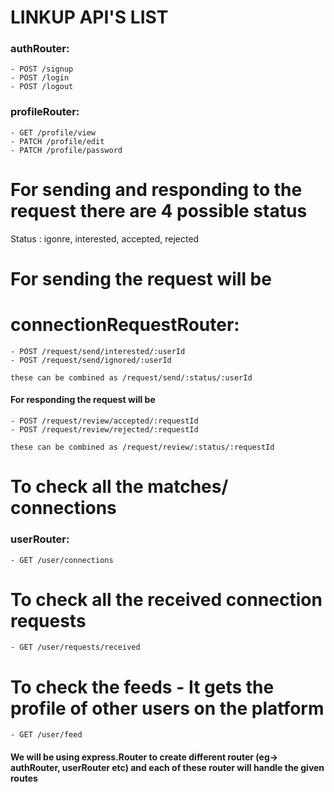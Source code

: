 # LINKUP API'S LIST

### authRouter:
    - POST /signup
    - POST /login
    - POST /logout

### profileRouter:
    - GET /profile/view
    - PATCH /profile/edit
    - PATCH /profile/password

# For sending and responding to the request there are 4 possible status

Status : igonre, interested, accepted, rejected

# For sending the request will be 
# connectionRequestRouter:
    - POST /request/send/interested/:userId
    - POST /request/send/ignored/:userId

    these can be combined as /request/send/:status/:userId

#### For responding the request will be

    - POST /request/review/accepted/:requestId
    - POST /request/review/rejected/:requestId

    these can be combined as /request/review/:status/:requestId

# To check all the matches/ connections
### userRouter:
    - GET /user/connections

# To check all the received connection requests

    - GET /user/requests/received

# To check the feeds - It gets the profile of other users on the platform

    - GET /user/feed



####  We will be using express.Router to create different router (eg-> authRouter, userRouter etc) and each of these router will handle the given routes 








